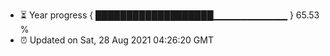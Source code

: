- ⏳ Year progress { ███████████████████▁▁▁▁▁▁▁▁▁▁▁ } 65.53 %
- ⏰ Updated on Sat, 28 Aug 2021 04:26:20 GMT


